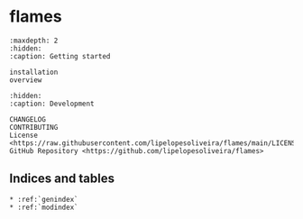 # **flames**

```{toctree}
:maxdepth: 2
:hidden:
:caption: Getting started

installation
overview
```

```{toctree}
:hidden:
:caption: Development

CHANGELOG
CONTRIBUTING
License <https://raw.githubusercontent.com/lipelopesoliveira/flames/main/LICENSE>
GitHub Repository <https://github.com/lipelopesoliveira/flames>
```

## Indices and tables

```{eval-rst}
* :ref:`genindex`
* :ref:`modindex`
```
